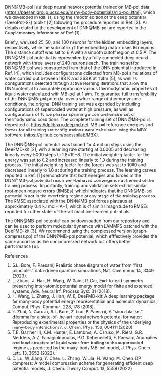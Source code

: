 DNN@MB-pol is a deep neural network potential trained on MB-pol data (https://paesanigroup.ucsd.edu/many-body-potentials/mb-pol.html), which we developed in Ref. [1] using the smooth edition of the deep potential (DeepPot-SE) toolkit [2] following the procedure reported in Ref. [3]. All details related to the development of DNN@MB-pol are reported in the Supplementary Information of Ref. [1].

Briefly, we used 25, 50, and 100 neurons for the hidden embedding layers, respectively, while the submatrix of the embedding matrix uses 16 neurons. The distance cutoff was set to 6 Å with a smooth cutoff region of 0.5 Å. The DNN@MB-pol potential is represented by a fully connected deep neural network with three layers of 240 neurons each. The training set for DNN@MB-pol was constructed from that of the DNN potential introduced in Ref. [4], which includes configurations collected from MB-pol simulations of water carried out between 188 K and 368 K at 1 atm [5], as well as configurations selected through active learning iterations that allow the DNN potential to accurately reproduce various thermodynamic properties of liquid water calculated with MB-pol at 1 atm. To guarantee full transferability of the DNN@MB-pol potential over a wider range of thermodynamic conditions, the original DNN training set was expanded by including configurations of supercooled water at high pressure, as well as configurations of 18 ice phases spanning a comprehensive set of thermodynamic conditions. The complete training set of DNN@MB-pol is deposited at https://dplibrary.deepmd.net. MB-pol reference energies and forces for all training set configurations were calculated using the MBX software (https://github.com/paesanilab/MBX).

The DNN@MB-pol potential was trained for 4 million steps using the DeePMD-kit [2], with a learning rate starting at 0.0005 and decreasing linearly every 5000 steps to 1.8×10−8. The initial weighting factor for the energy was set to 0.2 and increased linearly to 1.0 during the training process. The initial weighting factor for the forces was set to 1000 and decreased linearly to 1.0 at during the training process. The learning curves reported in Ref. [1] demonstrate that both energies and forces of the DNN@MB-pol potential reach well-behaved convergence at the end of the training process. Importantly, training and validation sets exhibit similar root-mean-square errors (RMSEs), which indicates that the DNN@MB-pol potential is not in the overfitting regime at any stage of the training process. The RMSE associated with the DNN@MB-pol forces plateaus at approximately 0.4 kJ mol−1A−1, which is of similar magnitude to RMSEs reported for other state-of-the-art machine-learned potentials.

The DNN@MB-pol potential can be downloaded from our repository and can be used to perform molecular dynamics with LAMMPS patched with the DeePMD-kit [3]. We recommend using the compressed version (graph-compress.pb) of the DNN@MB-pol potential, which efffectively provides the same accuracy as the uncompressed network but offers better performance [6].  

References
1) S.L. Bore, F. Paesani, Realistic phase diagram of water from “first principles” data-driven quantum simulations, Nat. Commmun. 14, 3349 (2023).
2) L. Zhang, J. Han, H. Wang, W. Saidi, R. Car, End-to-end symmetry preserving inter-atomic potential energy model for finite and extended systems, Adv.
   Neural Inf. Process Syst. 31 (2018).
3) H. Wang, L. Zhang, J. Han, W. E, DeePMD-kit: A deep learning package for many-body potential energy representation and molecular dynamics, Comput.
   Phys. Commun. 228, 178 (2018).
4) Y. Zhai, A. Caruso, S.L. Bore, Z. Luo, F. Paesani, A "short blanket" dilemma for a state-of-the-art neural network potential for water: Reproducing
   experimental properties or the physics of the underlying many-body interactions?, J. Chem. Phys. 158, 084111 (2023).
5) T.E. Gartner III, K.M. Hunter, E. Lambros, A. Caruso, M. Riera, G.R. Medders, A.Z. Panagiotopoulos, P.G. Debenedetti, F. Paesani, Anomalies and local
   structure of liquid water from boiling to the supercooled regime as predicted by the many-body MB-pol model, J. Phys. Chem. Lett. 13, 3652 (2022).
6) D. Lu, W. Jiang, Y. Chen, L. Zhang, W. Jia, H. Wang, M. Chen, DP compress: A model compression scheme for generating efficient deep potential
   models, J. Chem. Theory Comput. 18, 5559 (2022)
